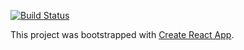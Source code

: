 [![Build Status](https://travis-ci.org/jobheroorg/app.jobhero.org.svg?branch=master)](https://travis-ci.org/jobheroorg/app.jobhero.org)

This project was bootstrapped with [Create React App](https://github.com/facebookincubator/create-react-app).
